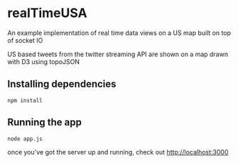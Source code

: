 # realTimeUSA


An example implementation of real time data views on a US map built on top of socket IO

US based tweets from the twitter streaming API are shown on a map drawn with D3 using topoJSON

## Installing dependencies
`npm install`

## Running the app
`node app.js`

once you've got the server up and running, check out [http://localhost:3000](http://localhost:3000)

